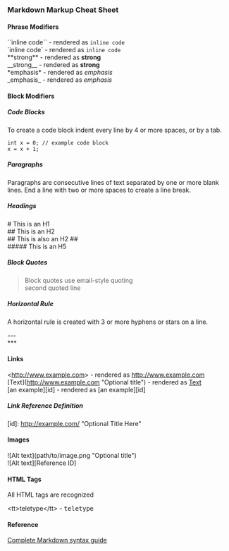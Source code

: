 ### Markdown Markup Cheat Sheet

#### Phrase Modifiers

\`\`inline code\`\` - rendered as ``inline code``  
\`inline code\` - rendered as `inline code`  
\*\*strong\*\* - rendered as **strong**  
\_\_strong\_\_ - rendered as __strong__  
\*emphasis\* - rendered as *emphasis*  
\_emphasis\_ - rendered as _emphasis_  

#### Block Modifiers

##### Code Blocks

To create a code block indent every line by 4 or more spaces, or by a tab.

	int x = 0; // example code block
	x = x + 1;

##### Paragraphs

Paragraphs are consecutive lines of text
separated by one or more blank lines.  End a line with two or
more spaces to create a line break. 

##### Headings

\# This is an H1  
\#\# This is an H2  
\#\# This is also an H2 \#\#    
\#\#\#\#\# This is an H5  

##### Block Quotes

> Block quotes use email-style quoting  
> second quoted line

##### Horizontal Rule

A horizontal rule is created with 3 or more hyphens or stars on a line.

\-\-\-  
\*\*\*

#### Links

&lt;http://www.example.com&gt;  - rendered as <http://www.example.com>  
\[Text\]\(http://www.example.com "Optional title"\) - rendered as [Text](http://www.example.com "Optional title")  
\[an example\]\[id\] - rendered as [an example][id]

##### Link Reference Definition

[id]: http://example.com/  \"Optional Title Here\"

#### Images

\!\[Alt text\]\(path/to/image.png "Optional title"\)  
\!\[Alt text\]\[Reference ID\]

#### HTML Tags

All HTML tags are recognized
 
&lt;tt&gt;teletype&lt;/tt&gt; - <tt>teletype</tt>

#### Reference 

[Complete Markdown syntax guide](http://daringfireball.net/projects/markdown/syntax)

